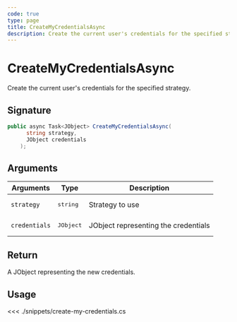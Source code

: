 ```yaml
---
code: true
type: page
title: CreateMyCredentialsAsync
description: Create the current user's credentials for the specified strategy.
---
```


# CreateMyCredentialsAsync

Create the current user's credentials for the specified strategy.

## Signature

```csharp
public async Task<JObject> CreateMyCredentialsAsync(
      string strategy,
      JObject credentials
    );
```

## Arguments

| Arguments     | Type               | Description                          |
|---------------|--------------------|--------------------------------------|
| `strategy`    | <pre>string</pre>  | Strategy to use                      |
| `credentials` | <pre>JObject</pre> | JObject representing the credentials |

## Return

A JObject representing the new credentials.

## Usage

<<< ./snippets/create-my-credentials.cs
